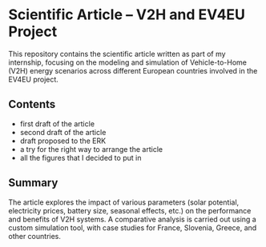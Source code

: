 
# Scientific Article – V2H and EV4EU Project

This repository contains the scientific article written as part of my internship, focusing on the modeling and simulation of Vehicle-to-Home (V2H) energy scenarios across different European countries involved in the EV4EU project.

## Contents
- first draft of the article
- second draft of the article
- draft proposed to the ERK 
- a try for the right way to arrange the article
- all the figures that I decided to put in
  

## Summary

The article explores the impact of various parameters (solar potential, electricity prices, battery size, seasonal effects, etc.) on the performance and benefits of V2H systems. A comparative analysis is carried out using a custom simulation tool, with case studies for France, Slovenia, Greece, and other countries.


